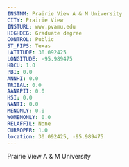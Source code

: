 ```yaml
---
INSTNM: Prairie View A & M University
CITY: Prairie View
INSTURL: www.pvamu.edu
HIGHDEG: Graduate degree
CONTROL: Public
ST_FIPS: Texas
LATITUDE: 30.092425
LONGITUDE: -95.989475
HBCU: 1.0
PBI: 0.0
ANNHI: 0.0
TRIBAL: 0.0
AANAPII: 0.0
HSI: 0.0
NANTI: 0.0
MENONLY: 0.0
WOMENONLY: 0.0
RELAFFIL: None
CURROPER: 1.0
location: 30.092425, -95.989475
---
```

Prairie View A & M University